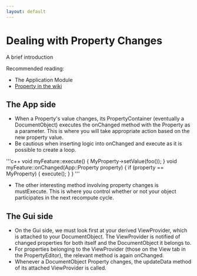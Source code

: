 ```yaml
---
layout: default
---
```



# Dealing with Property Changes

A brief introduction

Recommended reading:
- The Application Module
- [Property in the wiki](https://wiki.freecad.org/Property)

## The App side
- When a Property's value changes, its PropertyContainer (eventually a DocumentObject) executes the onChanged method with the Property as a parameter.  This is where you will take appropriate action based on the new property value.
- Be cautious when inserting logic into onChanged and execute as it is possible to create a loop.

'''c++
void myFeature::execute()
{
    MyProperty->setValue(foo());
}
void myFeature::onChanged(App::Property property)
{
    if (property == MyProperty) {
        execute();
    }
}
'''
- The other interesting method involving property changes is mustExecute.   This is where you control whether or not your object participates in the next recompute cycle.


## The Gui side
- On the Gui side, we must look first at your derived ViewProvider, which is attached to your DocumentObject.  The ViewProvider is notified of changed properties for both itself and the DocumentObject it belongs to.
- For properties belonging to the ViewProvider (those on the View tab in the PropertyEditor), the relevant method is again onChanged.
- Whenever a DocumentObject Property changes, the updateData method of its attached ViewProvider is called.
